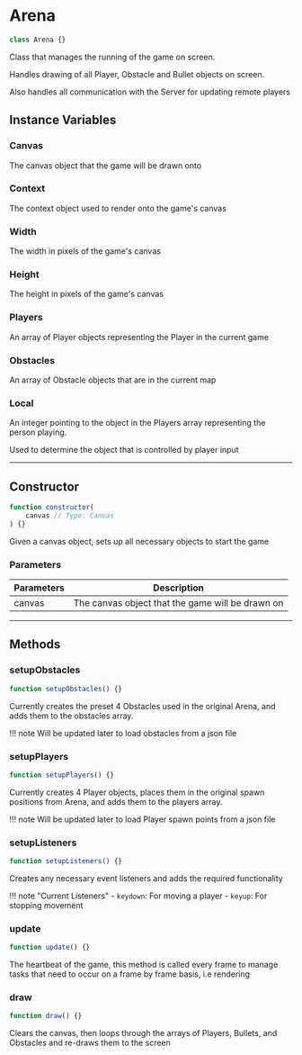 # Arena
```js
class Arena {}
```

Class that manages the running of the game on screen.

Handles drawing of all Player, Obstacle and Bullet objects on screen.

Also handles all communication with the Server for updating remote players

## Instance Variables

### Canvas

The canvas object that the game will be drawn onto

### Context

The context object used to render onto the game's canvas

### Width

The width in pixels of the game's canvas

### Height

The height in pixels of the game's canvas

### Players

An array of Player objects representing the Player in the current game

### Obstacles

An array of Obstacle objects that are in the current map

### Local

An integer pointing to the object in the Players array representing the person playing.

Used to determine the object that is controlled by player input

***

## Constructor
```js
function constructor(
    canvas // Type: Canvas
) {}
```

Given a canvas object, sets up all necessary objects to start the game

### Parameters
| Parameters |                   Description                    |
| ---------- | ------------------------------------------------ |
|   canvas   | The canvas object that the game will be drawn on |

***

## Methods

### setupObstacles
```js
function setupObstacles() {}
```

Currently creates the preset 4 Obstacles used in the original Arena, and adds them to the obstacles array.

!!! note
	Will be updated later to load obstacles from a json file

### setupPlayers
```js
function setupPlayers() {}
```

Currently creates 4 Player objects, places them in the original spawn positions from Arena, and adds them to the players array.

!!! note
	Will be updated later to load Player spawn points from a json file

### setupListeners
```js
function setupListeners() {}
```

Creates any necessary event listeners and adds the required functionality

!!! note "Current Listeners"
	- `keydown`: For moving a player
	- `keyup`: For stopping movement

### update
```js
function update() {}
```

The heartbeat of the game, this method is called every frame to manage tasks that need to occur on a frame by frame basis, i.e rendering

### draw
```js
function draw() {}
```

Clears the canvas, then loops through the arrays of Players, Bullets, and Obstacles and re-draws them to the screen